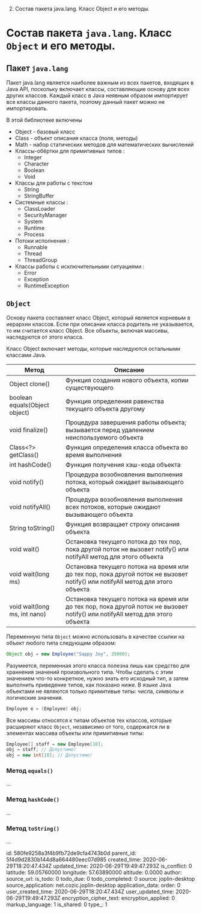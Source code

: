 2. Состав пакета java.lang. Класс Object и его методы.

# Состав пакета `java.lang`. Класс `Object` и его методы.

## Пакет `java.lang`
Пакет java.lang является наиболее важным из всех пакетов, входящих в Java API, поскольку включает классы, составляющие основу для всех других классов. Каждый класс в Java неявным образом импортирует все классы данного пакета, поэтому данный пакет можно не импортировать.

В этой библиотеке включены

- Object - базовый класс
- Class - объект описания класса (поля, методы)
- Math - набор статических методов для математических вычислений
- Классы-обёртки для примитивных типов :
	- Integer
    - Character
    - Boolean
    - Void
- Классы для работы с текстом
    - String
    - StringBuffer
- Системные классы :
    - ClassLoader
    - SecurityManager
    - System
    - Runtime
    - Process
- Потоки исполнения :
    - Runnable
    - Thread
    - ThreadGroup
- Классы работы с исключительными ситуациями :
    - Error
    - Exception
    - RuntimeException

## `Object`
Основу пакета составляет класс Object, который является корневым в иерархии классов. Если при описании класса родитель не указывается, то им считается класс Object. Все объекты, включая массивы, наследуются от этого класса.

Класс Object включает методы, которые наследуются остальными классами Java.

|Метод							|Описание														|
|-------------------------------|---------------------------------------------------------------|
|Object clone() 				|Функция создания нового объекта, копии существующего			|
|boolean equals(Object object)	|Функция определения равенства текущего объекта другому			|
|void finalize()				|Процедура завершения работы объекта; вызывается перед удалением неиспользуемого объекта|
|Class<?> getClass()			|Функция определения класса объекта во время выполнения			|
|int hashCode() 				|Функция получения хэш-кода объекта 							|
|void notify()					| Процедура возобновления выполнения потока, который ожидает вызывающего объекта|
|void notifyAll()				|Процедура возобновления выполнения всех потоков, которые ожидают вызывающего объекта|
|String toString()				|Функция возвращает строку описания объекта						|
|void wait()					|Остановка текущего потока до тех пор, пока другой поток не вызовет notify() или notifyAll метод для этого объекта|
|void wait(long ms)				|Остановка текущего потока на время или до тех пор, пока другой поток не вызовет notify() или notifyAll метод для этого объекта|
|void wait(long ms, int nano)	|Остановка текущего потока на время или до тех пор, пока другой поток не вызовет notify() или notifyAll метод для этого объекта|

Переменную типа `Object` можно использовать в качестве ссылки на объект любого типа следующим образом:
```Java
Object obj = new Employee("Sappy Joy", 35000);
```
Разумеется, переменная этого класса полезна лишь как средство для храннения значений произвольного типа. Чтобы сделать с этим значением что-то конкретное, нужно знать его исходный тип, а затем выполнить приведение типов, как показано ниже. В языке Java объектами не являются только примитивые типы: числа, символы и логические значения.
```Java
Employee e = (Employee) obj;
```
Все массивы относятся к типам объектов тех классов, которые расширяют класс `Object`, независимо от того, содержатся ли в элементах массива объекты или примитивные типы:
```Java
Employee[] staff = new Employee[10];
obj = staff; // Допустимо!
obj = new int[10]; // Допустимо!
```


### Метод `equals()`
...

### Метод `hashCode()`
...

### Метод `toString()`
...



id: 580fe9258a3f4b9fb72de9cfa4743b0d
parent_id: 5f4d9d2830b144d8a664480eec07d985
created_time: 2020-06-29T18:20:47.434Z
updated_time: 2020-06-29T19:49:47.293Z
is_conflict: 0
latitude: 59.05760000
longitude: 57.63890000
altitude: 0.0000
author: 
source_url: 
is_todo: 0
todo_due: 0
todo_completed: 0
source: joplin-desktop
source_application: net.cozic.joplin-desktop
application_data: 
order: 0
user_created_time: 2020-06-29T18:20:47.434Z
user_updated_time: 2020-06-29T19:49:47.293Z
encryption_cipher_text: 
encryption_applied: 0
markup_language: 1
is_shared: 0
type_: 1